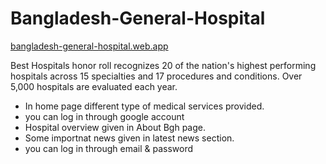  <h1>Bangladesh-General-Hospital</h1>
 <a href="https://bangladesh-general-hospital.web.app">bangladesh-general-hospital.web.app</a>
 <p> Best Hospitals honor roll recognizes 20 of the nation's highest performing hospitals across 15 specialties and 17 procedures and conditions. Over 5,000 hospitals are evaluated each year.</p>
 <ul>
    <li>In home page different type of medical services provided.</li>
    <li>you can log in through google account </li>
    <li>Hospital overview given in About Bgh page.</li>
    <li>Some importnat news given in latest news section.</li>
    <li>you can log in through  email & password</li>
 </ul>